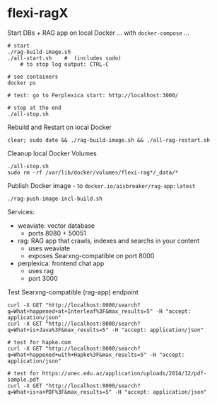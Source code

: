 flexi-ragX
==========

Start DBs + RAG app on local Docker
... with `docker-compose` ...

    # start
    ./rag-build-image.sh
    ./all-start.sh    #  (includes sudo)
        # to stop log output: CTRL-C
    
    # see containers
    docker ps    
        
    # test: go to Perplexica start: http://localhost:3000/
    
    # stop at the end
    ./all-stop.sh


Rebuild and Restart on local Docker

    clear; sudo date && ./rag-build-image.sh && ./all-rag-restart.sh


Cleanup local Docker Volumes

    ./all-stop.sh
    sudo rm -rf /var/lib/docker/volumes/flexi-rag*/_data/*


Publish Docker image - to `docker.io/aisbreaker/rag-app:latest`

    ./rag-push-image-incl-build.sh



Services:
- weaviate: vector database
    - ports 8080 + 50051
- rag: RAG app that crawls, indexes and searchs in your content
    - uses weaviate
    - exposes Searxng-compatible on port 8000
- perplexica: frontend chat app
    - uses rag
    - port 3000



Test Searxng-compatible (rag-app) endpoint

    curl -X GET "http://localhost:8000/search?q=What+happened+at+Interleaf%3F&max_results=5" -H "accept: application/json"
    curl -X GET "http://localhost:8000/search?q=What+is+Java%3F&max_results=5" -H "accept: application/json"

    # test for hapke.com
    curl -X GET "http://localhost:8000/search?q=What+happened+with+Hapke%3F&max_results=5" -H "accept: application/json"
    
    # test for https://unec.edu.az/application/uploads/2014/12/pdf-sample.pdf
    curl -X GET "http://localhost:8000/search?q=What+is+a+PDF%3F&max_results=5" -H "accept: application/json"


